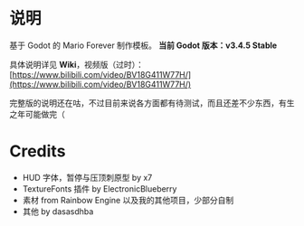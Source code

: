 # 说明

基于 Godot 的 Mario Forever 制作模板。
**当前 Godot 版本：v3.4.5 Stable**

具体说明详见 **Wiki**，视频版（过时）：[https://www.bilibili.com/video/BV18G411W77H/](https://www.bilibili.com/video/BV18G411W77H/)

完整版的说明还在咕，不过目前来说各方面都有待测试，而且还差不少东西，有生之年可能做完（

# Credits

* HUD 字体，暂停与压顶刺原型 by x7
* TextureFonts 插件 by ElectronicBlueberry
* 素材 from Rainbow Engine 以及我的其他项目，少部分自制
* 其他 by dasasdhba
